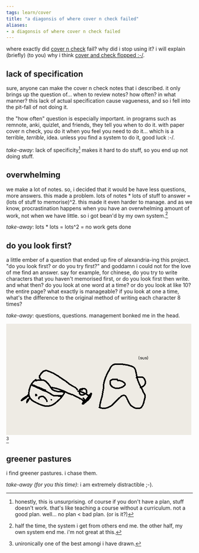 ```yaml
---
tags: learn/cover 
title: "a diagonsis of where cover n check failed"
aliases:
- a diagonsis of where cover n check failed
---
```


where exactly did [cover n check](coverCheck.md) fail? why did i stop using it? i will explain (briefly) (to you) why i think [cover and check flopped :-/](coverFlop.md).

## lack of specification

sure, anyone can make the cover n check notes that i described. it only brings up the question of... when to review notes? how often? in what manner? this lack of actual specification cause vagueness, and so i fell into the pit-fall of not doing it.

the "how often" question is especially important. in programs such as remnote, anki, quizlet, and friends, they tell you when to do it. with paper cover n check, you do it when you feel you need to do it... which is a terrible, *terrible*, idea. unless you find a system to do it, good luck :-/.

*take-away*: lack of specificity[^1] makes it hard to do stuff, so you end up not doing stuff.

## overwhelming

we make a lot of notes. so, i decided that it would be have less questions, more answers. this made a problem. lots of notes \* lots of stuff to answer = (lots of stuff to memorise)^2. this made it even harder to manage. and as we know, procrastination happens when you have an overwhelming amount of work, not when we have little. so i got bean'd by my own system.[^2]

*take-away*: lots \* lots = lots^2 = no work gets done

## do you look first?

a little ember of a question that ended up fire of alexandria-ing this project. "do you look first? or do you try first?" and goddamn i could not for the love of me find an answer. say for example, for chinese, do you try to write characters that you haven't memorised first, or do you look first then write. and what then? do you look at one word at a time? or do you look at like 10? the entire page? what exactly is manageable? if you look at one a time, what's the difference to the original method of writing each character 8 times?

*take-away*: questions, questions. management bonked me in the head.

![bonk](assets/bonk.png)[^3]

## greener pastures

i find greener pastures. i chase them.

*take-away (for you this time)*: i am extremely distractible ;-).

[^1]: honestly, this is unsurprising. of course if you don't have a plan, stuff doesn't work. that's like teaching a course without a curriculum. not a good plan. well... no plan < bad plan. (or is it?)
[^2]: half the time, the system i get from others end me. the other half, my own system end me. i'm not great at this.
[^3]: unironically one of the best amongi i have drawn.